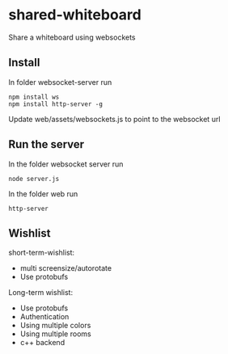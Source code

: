 # shared-whiteboard
Share a whiteboard using websockets

## Install
In folder websocket-server run

	npm install ws
	npm install http-server -g

Update web/assets/websockets.js to point to the websocket url

## Run the server
In the folder websocket server run

	node server.js

In the folder web run

	http-server

## Wishlist

short-term-wishlist:

- multi screensize/autorotate
- Use protobufs

Long-term wishlist:

- Use protobufs
- Authentication
- Using multiple colors
- Using multiple rooms
- c++ backend



